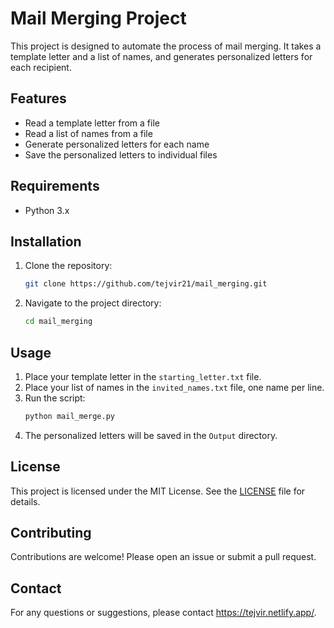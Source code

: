 # Mail Merging Project

This project is designed to automate the process of mail merging. It takes a template letter and a list of names, and generates personalized letters for each recipient.

## Features

- Read a template letter from a file
- Read a list of names from a file
- Generate personalized letters for each name
- Save the personalized letters to individual files

## Requirements

- Python 3.x

## Installation

1. Clone the repository:
    ```bash
    git clone https://github.com/tejvir21/mail_merging.git
    ```
2. Navigate to the project directory:
    ```bash
    cd mail_merging
    ```

## Usage

1. Place your template letter in the `starting_letter.txt` file.
2. Place your list of names in the `invited_names.txt` file, one name per line.
3. Run the script:
    ```bash
    python mail_merge.py
    ```
4. The personalized letters will be saved in the `Output` directory.

## License

This project is licensed under the MIT License. See the [LICENSE](LICENSE) file for details.

## Contributing

Contributions are welcome! Please open an issue or submit a pull request.

## Contact

For any questions or suggestions, please contact https://tejvir.netlify.app/.
